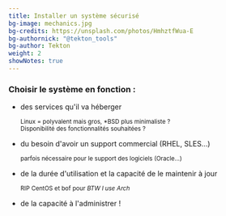 ```yaml
---
title: Installer un système sécurisé
bg-image: mechanics.jpg
bg-credits: https://unsplash.com/photos/HmhztfWua-E
bg-authornick: "@tekton_tools"
bg-author: Tekton
weight: 2
showNotes: true
---
```

### Choisir le système en fonction :

- des services qu'il va héberger

    <small>Linux = polyvalent mais gros, *BSD plus minimaliste ?<br/>
    Disponibilité des fonctionnalités souhaitées ?</small>
- du besoin d'avoir un support commercial (RHEL, SLES...)

    <small>parfois nécessaire pour le support des logiciels (Oracle...)</small>
- de la durée d'utilisation et la capacité de le maintenir à jour

    <small>RIP CentOS et bof pour *BTW I use Arch*</small>
- de la capacité à l'administrer !
